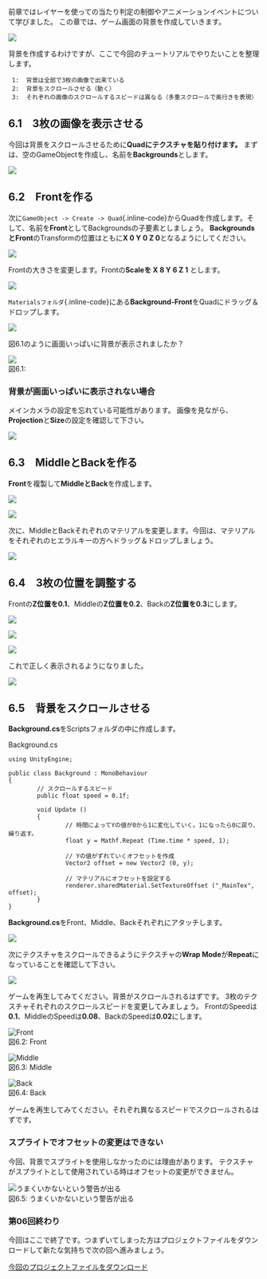 前章ではレイヤーを使っての当たり判定の制御やアニメーションイベントについて学びました。
この章では、ゲーム画面の背景を作成していきます。



![](images/game/06/background_1.png)



背景を作成するわけですが、ここで今回のチュートリアルでやりたいことを整理します。



``` {.emlist}
 1:  背景は全部で3枚の画像で出来ている
 2:  背景をスクロールさせる（動く）
 3:  それぞれの画像のスクロールするスピードは異なる（多重スクロールで奥行きを表現）
```



<span id="h6-1"></span>6.1　3枚の画像を表示させる
-------------------------------------------------

今回は背景をスクロールさせるために**Quadにテクスチャを貼り付けます。**
まずは、空のGameObjectを作成し、名前を**Backgrounds**とします。



![](images/game/06/create_backgrounds.png)



<span id="h6-2"></span>6.2　Frontを作る
---------------------------------------

次に`GameObject -> Create -> Quad`{.inline-code}からQuadを作成します。そして、名前を**Front**としてBackgroundsの子要素としましょう。
**BackgroundsとFront**のTransformの位置はともに**X 0 Y 0 Z
0**となるようにしてください。



![](images/game/06/create_backgrounds_front.png)



Frontの大きさを変更します。Frontの**Scaleを X 8 Y 6 Z 1** とします。



![](images/game/06/change_front_scale.png)



`Materialsフォルダ`{.inline-code}にある**Background-Front**をQuadにドラッグ＆ドロップします。



![](images/game/06/drag_front_material.png)



図6.1のように画面いっぱいに背景が表示されましたか？



![](images/game/06/changed_front_scale.png)
<br/>図6.1:





### <span id="column-26"></span>背景が画面いっぱいに表示されない場合

メインカメラの設定を忘れている可能性があります。
画像を見ながら、**Projection**と**Size**の設定を確認して下さい。


![](images/game/06/main_camera.png)





<span id="h6-3"></span>6.3　MiddleとBackを作る
----------------------------------------------

**Front**を複製して**MiddleとBack**を作成します。





![](images/game/06/duplicate_front.png)





![](images/game/06/created_middle_and_back.png)





次に、MiddleとBackそれぞれのマテリアルを変更します。今回は、マテリアルをそれぞれのヒエラルキーの方へドラッグ＆ドロップしましょう。



![](images/game/06/drag_middle_and_back_material.png)



<span id="h6-4"></span>6.4　3枚の位置を調整する
-----------------------------------------------

Frontの**Z位置を0.1**、Middleの**Z位置を0.2**、Backの**Z位置を0.3**にします。





![](images/game/06/front_position.png)





![](images/game/06/middle_position.png)





![](images/game/06/back_position.png)





これで正しく表示されるようになりました。



![](images/game/06/background_2.png)



<span id="h6-5"></span>6.5　背景をスクロールさせる
--------------------------------------------------

**Background.cs**をScriptsフォルダの中に作成します。



Background.cs

``` {.source}
using UnityEngine;

public class Background : MonoBehaviour
{
        // スクロールするスピード
        public float speed = 0.1f;

        void Update ()
        {
                // 時間によってYの値が0から1に変化していく。1になったら0に戻り、繰り返す。
                float y = Mathf.Repeat (Time.time * speed, 1);

                // Yの値がずれていくオフセットを作成
                Vector2 offset = new Vector2 (0, y);

                // マテリアルにオフセットを設定する
                renderer.sharedMaterial.SetTextureOffset ("_MainTex", offset);
        }
}
```



**Background.cs**をFront、Middle、Backそれぞれにアタッチします。



![](images/game/06/attach_background.png)



次にテクスチャをスクロールできるようにテクスチャの**Wrap
Mode**が**Repeat**になっていることを確認して下さい。



![](images/game/06/check_repeat.png)



ゲームを再生してみてください。背景がスクロールされるはずです。
3枚のテクスチャそれぞれのスクロールスピードを変更してみましょう。
FrontのSpeedは**0.1**、MiddleのSpeedは**0.08**、BackのSpeedは**0.02**にします。





![Front](images/game/06/front_speed.png)
<br/>図6.2: Front





![Middle](images/game/06/middle_speed.png)
<br/>図6.3: Middle





![Back](images/game/06/back_speed.png)
<br/>図6.4: Back





ゲームを再生してみてください。それぞれ異なるスピードでスクロールされるはずです。



### <span id="column-27"></span>スプライトでオフセットの変更はできない

今回、背景でスプライトを使用しなかったのには理由があります。
テクスチャがスプライトとして使用されている時はオフセットの変更ができません。


![うまくいかないという警告が出る](images/game/06/sprite_offset.png)
<br/>図6.5: うまくいかないという警告が出る





### 第06回終わり

今回はここで終了です。つまずいてしまった方はプロジェクトファイルをダウンロードして新たな気持ちで次の回へ進みましょう。

[今回のプロジェクトファイルをダウンロード](./project/game_06_ShootingGame.zip)
